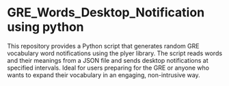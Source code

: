 # GRE_Words_Desktop_Notification using python
 This repository provides a Python script that generates random GRE vocabulary word notifications using the plyer library. The script reads words and their meanings from a JSON file and sends desktop notifications at specified intervals. Ideal for users preparing for the GRE or anyone who wants to expand their vocabulary in an engaging, non-intrusive way.
